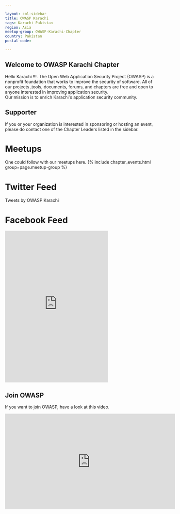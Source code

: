 ```yaml
---

layout: col-sidebar
title: OWASP Karachi
tags: Karachi Pakistan
region: Asia
meetup-group: OWASP-Karachi-Chapter
country: Pakistan
postal-code: 

---
```



## Welcome to OWASP Karachi Chapter 
Hello Karachi !!!.
The Open Web Application Security Project (OWASP) is a nonprofit foundation that works to improve the security of software. All of our projects ,tools, documents, forums, and chapters are free and open to anyone interested in improving application security.  
Our mission is to enrich Karachi's application security community. 

## Supporter
If you or your organization is interested in sponsoring or hosting an event, please do contact one of the Chapter Leaders listed in the sidebar.

# Meetups 
One could follow with our meetups here. 
 {% include chapter_events.html group=page.meetup-group %}

# Twitter Feed
Tweets by OWASP Karachi <script async src="https://platform.twitter.com/widgets.js" charset="utf-8"></script>

# Facebook Feed
<iframe src="https://www.facebook.com/plugins/page.php?href=https%3A%2F%2Fwww.facebook.com%2FOWASPKarachi&tabs=timeline%2C%20events&width=340&height=500&small_header=false&adapt_container_width=false&hide_cover=false&show_facepile=true&appId" width="340" height="500" style="border:none;overflow:hidden" scrolling="no" frameborder="0" allowfullscreen="true" allow="autoplay; clipboard-write; encrypted-media; picture-in-picture; web-share"></iframe>

## Join OWASP 
If you want to join OWASP, have a look at this video.

<iframe width="560" height="315" src="https://www.youtube.com/embed/T2tlcZsYtko" frameborder="0" allow="accelerometer; autoplay; clipboard-write; encrypted-media; gyroscope; picture-in-picture" allowfullscreen></iframe>

